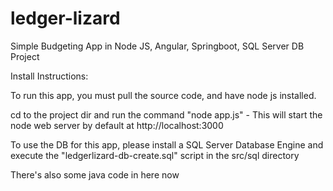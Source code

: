 # ledger-lizard
Simple Budgeting App in Node JS, Angular, Springboot, SQL Server DB Project

Install Instructions:

To run this app, you must pull the source code, and have node js installed.

cd to the project dir and run the command "node app.js" - This will start the node web server by default at http://localhost:3000

To use the DB for this app, please install a SQL Server Database Engine and execute the "ledgerlizard-db-create.sql" script in the src/sql directory

There's also some java code in here now
